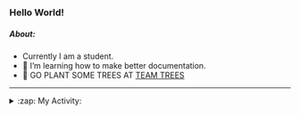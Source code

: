 ### Hello World!

##### About:
- Currently I am a student.
- 🌱 I’m learning how to make better documentation.
- 🌱 GO PLANT SOME TREES AT [TEAM TREES](https://teamtrees.org/)

---
<details>
  <summary>:zap: My Activity:</summary>
  
<!--START_SECTION:waka-->
![Code Time](http://img.shields.io/badge/Code%20Time-1%2C164%20hrs%2053%20mins-blue)

**I'm a Night 🦉** 

```text
🌞 Morning                1898 commits        ███░░░░░░░░░░░░░░░░░░░░░░   10.12 % 
🌆 Daytime                6371 commits        ████████░░░░░░░░░░░░░░░░░   33.96 % 
🌃 Evening                5350 commits        ███████░░░░░░░░░░░░░░░░░░   28.52 % 
🌙 Night                  5139 commits        ███████░░░░░░░░░░░░░░░░░░   27.40 % 
```
📅 **I'm Most Productive on Wednesday** 

```text
Monday                   2651 commits        ████░░░░░░░░░░░░░░░░░░░░░   14.13 % 
Tuesday                  2573 commits        ███░░░░░░░░░░░░░░░░░░░░░░   13.72 % 
Wednesday                4381 commits        ██████░░░░░░░░░░░░░░░░░░░   23.36 % 
Thursday                 2422 commits        ███░░░░░░░░░░░░░░░░░░░░░░   12.91 % 
Friday                   1937 commits        ███░░░░░░░░░░░░░░░░░░░░░░   10.33 % 
Saturday                 1643 commits        ██░░░░░░░░░░░░░░░░░░░░░░░   08.76 % 
Sunday                   3151 commits        ████░░░░░░░░░░░░░░░░░░░░░   16.80 % 
```


📊 **This Week I Spent My Time On** 

```text
🔥 Editors: 
IntelliJ                 5 hrs 36 mins       █████████████████████████   100.00 % 

🐱‍💻 Projects: 
intro                    5 hrs 29 mins       █████████████████████████   98.03 % 
Unknown Project          5 mins              ░░░░░░░░░░░░░░░░░░░░░░░░░   01.77 % 
android-demo             0 secs              ░░░░░░░░░░░░░░░░░░░░░░░░░   00.20 % 
```


 Last Updated on 22/08/2023 14:11:10 UTC
<!--END_SECTION:waka-->
</details>
